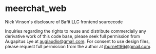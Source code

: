 # meerchat_web

Nick Vinson's disclosure of Bafit LLC frontend sourcecode

Inquiries regarding the rights to reuse and distribute commercially any derivative work of this code base, please seek full permission from Augapitus Lye at augiaudio@gmail.com. For consent to use design files, please request full permission from the author at jburnett96@gmail.com.
